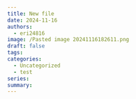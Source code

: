 ```yaml
---
title: New file
date: 2024-11-16
authors:
  - eri24816
image: /Pasted image 20241116182611.png
draft: false
tags: 
categories:
  - Uncategorized
  - test
series: 
summary:
---
```

